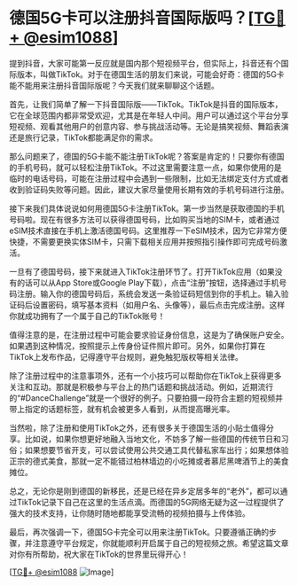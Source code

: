 # 德国5G卡可以注册抖音国际版吗？[[TG💪+ @esim1088](https://t.me/s/esim1088)]

提到抖音，大家可能第一反应就是国内那个短视频平台，但实际上，抖音还有个国际版本，叫做TikTok。对于在德国生活的朋友们来说，可能会好奇：德国的5G卡能不能用来注册抖音国际版呢？今天我们就来聊聊这个话题。

首先，让我们简单了解一下抖音国际版——TikTok。TikTok是抖音的国际版本，它在全球范围内都非常受欢迎，尤其是在年轻人中间。用户可以通过这个平台分享短视频、观看其他用户的创意内容、参与挑战活动等。无论是搞笑视频、舞蹈表演还是旅行记录，TikTok都能满足你的需求。

那么问题来了，德国的5G卡能不能注册TikTok呢？答案是肯定的！只要你有德国的手机号码，就可以轻松注册TikTok。不过这里需要注意一点，如果你使用的是临时的电话号码，可能在注册过程中会遇到一些限制，比如无法绑定支付方式或者收到验证码失败等问题。因此，建议大家尽量使用长期有效的手机号码进行注册。

接下来我们具体说说如何用德国5G卡注册TikTok。第一步当然是获取德国的手机号码啦。现在有很多方法可以获得德国号码，比如购买当地的SIM卡，或者通过eSIM技术直接在手机上激活德国号码。这里推荐一下eSIM技术，因为它非常方便快捷，不需要更换实体SIM卡，只需下载相关应用并按照指引操作即可完成号码激活。

一旦有了德国号码，接下来就进入TikTok注册环节了。打开TikTok应用（如果没有的话可以从App Store或Google Play下载），点击“注册”按钮，选择通过手机号码注册。输入你的德国号码后，系统会发送一条验证码短信到你的手机上。输入验证码后设置密码，填写基本资料（如用户名、头像等），最后点击完成注册。这样你就成功拥有了一个属于自己的TikTok账号！

值得注意的是，在注册过程中可能会要求验证身份信息，这是为了确保账户安全。如果遇到这种情况，按照提示上传身份证件照片即可。另外，如果你打算在TikTok上发布作品，记得遵守平台规则，避免触犯版权等相关法律。

除了注册过程中的注意事项外，还有一个小技巧可以帮助你在TikTok上获得更多关注和互动。那就是积极参与平台上的热门话题和挑战活动。例如，近期流行的“#DanceChallenge”就是一个很好的例子。只要拍摄一段符合主题的短视频并带上指定的话题标签，就有机会被更多人看到，从而提高曝光率。

当然啦，除了注册和使用TikTok之外，还有很多关于德国生活的小贴士值得分享。比如说，如果你想更好地融入当地文化，不妨多了解一些德国的传统节日和习俗；如果想要节省开支，可以尝试使用公共交通工具代替私家车出行；如果想体验正宗的德式美食，那就一定不能错过柏林墙边的小吃摊或者慕尼黑啤酒节上的美食摊位。

总之，无论你是刚到德国的新移民，还是已经在异乡定居多年的“老外”，都可以通过TikTok记录下自己在这里的生活点滴。而德国的5G网络无疑为这一过程提供了强大的技术支持，让你随时随地都能享受流畅的视频拍摄与上传体验。

最后，再次强调一下，德国5G卡完全可以用来注册TikTok。只要遵循正确的步骤，并注意遵守平台规定，你就能顺利开启属于自己的短视频之旅。希望这篇文章对你有所帮助，祝大家在TikTok的世界里玩得开心！

[[TG💪+ @esim1088](https://t.me/s/esim1088) ![Image](https://i.postimg.cc/4NQfJmqS/Snipaste-2025-05-13-00-14-12.png)]